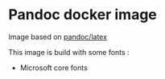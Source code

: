 # Pandoc docker image

Image based on [pandoc/latex](https://hub.docker.com/r/pandoc/latex)

This image is build with some fonts :

* Microsoft core fonts 
